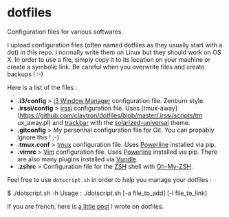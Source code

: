 # dotfiles

Configuration files for various softwares.

I upload configuration files (often named dotfiles as
they usually start with a dot) in this repo. I normally
write them on Linux but they should work on OS X. In
order to use a file, simply copy it to its location on
your machine or create a symbolic link. Be careful when you overwrite files and
create backups ! :-)

Here is a list of the files :

* **.i3/config** >  [i3 Window Manager](https://i3wm.org/) configuration file.
  Zenburn style.
* **.irssi/config** > [irssi](https://irssi.org/) configuration file. Uses
  [tmux-away](https://github.com/claytron/dotfiles/blob/master/.irssi/scripts/tm
  ux_away.pl)
  and [trackbar](https://github.com/mjholtkamp/irssi-trackbar) with the
  [solarized-universal](https://github.com/huyz/irssi-colors-solarized) theme.
* **.gitconfig** > My personnal configuration file for Git. You can propably
  ignore this ! ;-)
* **.tmux.conf** > [tmux](https://tmux.github.io/) configuration file. Uses
  [Powerline](https://github.com/powerline/powerline) installed via pip.
* **.vimrc** > [Vim](http://www.vim.org/) configuration file. Uses
  [Powerline](https://github.com/powerline/powerline) installed via pip. There
  are also many plugins installed via
  [Vundle](https://github.com/VundleVim/Vundle.vim).
* **.zshrc** > Configuration file for the [ZSH](http://www.zsh.org/) shell with
  [Oh-My-ZSH](https://github.com/robbyrussell/oh-my-zsh).

Feel free to use `dotscript.sh` in order to help you manage your dotfiles :

$ ./dotscript.sh -h
Usage : ./dotscript.sh \[-a file\_to\_add\] \[-l file\_to\_link\]

If you are french, here is
[a little post](http://blog.geographer.fr/posts/gerer-ses-dotfiles) I wrote on
dotfiles.
